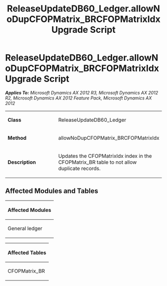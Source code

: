 ﻿---
title: ReleaseUpdateDB60_Ledger.allowNoDupCFOPMatrix_BRCFOPMatrixIdx Upgrade Script
TOCTitle: ReleaseUpdateDB60_Ledger.allowNoDupCFOPMatrix_BRCFOPMatrixIdx Upgrade Script
ms:assetid: 5129a1fe-f6e1-4fc0-47d2-1c84f4297527
ms:mtpsurl: https://msdn.microsoft.com/en-us/library/JJ685520(v=AX.60)
ms:contentKeyID: 49708222
ms.date: 05/18/2015
mtps_version: v=AX.60
---

# ReleaseUpdateDB60\_Ledger.allowNoDupCFOPMatrix\_BRCFOPMatrixIdx Upgrade Script 


_**Applies To:** Microsoft Dynamics AX 2012 R3, Microsoft Dynamics AX 2012 R2, Microsoft Dynamics AX 2012 Feature Pack, Microsoft Dynamics AX 2012_

<table>
<colgroup>
<col style="width: 50%" />
<col style="width: 50%" />
</colgroup>
<tbody>
<tr class="odd">
<td><p><strong>Class</strong></p></td>
<td><p>ReleaseUpdateDB60_Ledger</p></td>
</tr>
<tr class="even">
<td><p><strong>Method</strong></p></td>
<td><p>allowNoDupCFOPMatrix_BRCFOPMatrixIdx</p></td>
</tr>
<tr class="odd">
<td><p><strong>Description</strong></p></td>
<td><p>Updates the CFOPMatrixIdx index in the CFOPMatrix_BR table to not allow duplicate records.</p></td>
</tr>
</tbody>
</table>


## Affected Modules and Tables

<table>
<colgroup>
<col style="width: 100%" />
</colgroup>
<thead>
<tr class="header">
<th><p>Affected Modules</p></th>
</tr>
</thead>
<tbody>
<tr class="odd">
<td><p>General ledger</p></td>
</tr>
</tbody>
</table>


<table>
<colgroup>
<col style="width: 100%" />
</colgroup>
<thead>
<tr class="header">
<th><p>Affected Tables</p></th>
</tr>
</thead>
<tbody>
<tr class="odd">
<td><p>CFOPMatrix_BR</p></td>
</tr>
</tbody>
</table>

  


